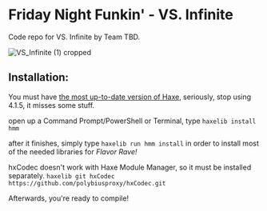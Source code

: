 # Friday Night Funkin' - VS. Infinite
Code repo for VS. Infinite by Team TBD.

![VS_Infinite (1) cropped](https://user-images.githubusercontent.com/48425882/198206435-ff649cc9-9b43-4344-bb32-bc4b09351ea7.png)

## Installation:
You must have [the most up-to-date version of Haxe](https://haxe.org/download/), seriously, stop using 4.1.5, it misses some stuff.

open up a Command Prompt/PowerShell or Terminal, type `haxelib install hmm`

after it finishes, simply type `haxelib run hmm install` in order to install most of the needed libraries for *Flavor Rave!*

hxCodec doesn't work with Haxe Module Manager, so it must be installed separately.
`haxelib git hxCodec https://github.com/polybiusproxy/hxCodec.git`

Afterwards, you're ready to compile!
